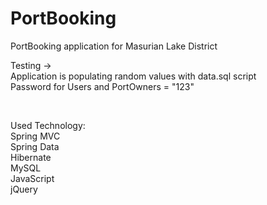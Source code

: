 # PortBooking
PortBooking application for Masurian Lake District


Testing -> <br/>
Application is populating random values with data.sql script <br/>
Password for Users and PortOwners = "123"


<br/>

Used Technology: <br/>
Spring MVC <br/>
Spring Data <br/>
Hibernate <br/>
MySQL <br/>
JavaScript <br/>
jQuery <br/>